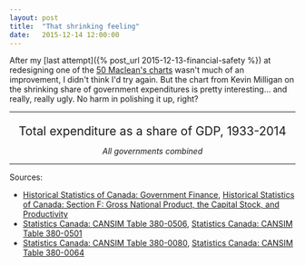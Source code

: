 ```yaml
---
layout: post
title:  "That shrinking feeling"
date:   2015-12-14 12:00:00
---
```


After my [last attempt]({% post_url 2015-12-13-financial-safety %}) at redesigning one of the [50 Maclean's charts](http://www.macleans.ca/economy/economicanalysis/the-most-important-charts-for-the-canadian-economy-in-2016/) wasn't much of an improvement, I didn't think I'd try again. But the chart from Kevin Milligan on the shrinking share of government expenditures is pretty interesting... and really, really ugly. No harm in polishing it up, right?

* * *

<div id="shrinkTip" class="hidden">
  <p id="tipTop"><span id="tipTitle"></span></p>
  <p class="tipInfo"><span id="tipText1"></span></p>
</div>
<p class="shrinkTitle">Total expenditure as a share of GDP, 1933-2014</p>
<p class="shrinkSubTitle">All governments combined</p>
<div id="shrinkChart"></div>

* * *

Sources:

- [Historical Statistics of Canada: Government Finance](http://www.statcan.gc.ca/pub/11-516-x/sectionh/4057752-eng.htm#1), [Historical Statistics of Canada: Section F: Gross National Product, the Capital Stock, and Productivity](http://www.statcan.gc.ca/pub/11-516-x/sectionf/4057751-eng.htm)
- [Statistics Canada: CANSIM Table 380-0506](http://www5.statcan.gc.ca/cansim/a26?lang=eng&retrLang=eng&id=3800506&&pattern=&stByVal=1&p1=1&p2=50&tabMode=dataTable&csid=), [Statistics Canada: CANSIM Table 380-0501](http://www5.statcan.gc.ca/cansim/a26?lang=eng&retrLang=eng&id=3800501&pattern=&tabMode=dataTable&srchLan=-1&p1=-1&p2=9)
- [Statistics Canada: CANSIM Table 380-0080](http://www5.statcan.gc.ca/cansim/a26?lang=eng&retrLang=eng&id=3800080&&pattern=&stByVal=1&p1=1&p2=49&tabMode=dataTable&csid=), [Statistics Canada: CANSIM Table 380-0064](http://www5.statcan.gc.ca/cansim/a26?lang=eng&retrLang=eng&id=3800064&pattern=&tabMode=dataTable&srchLan=-1&p1=-1&p2=9)


<style>

#shrinkChart text {
  font-size: 10px;
}

#shrinkChart .axis path,
#shrinkChart .axis line {
  fill: none;
  stroke: #000;
  shape-rendering: crispEdges;
}

.shrinkTitle {
	font-size: 1.5em;
	margin-bottom: 0;
  text-align: center;
}

.shrinkSubTitle {
	font-style: italic;
	text-align: center;
}

.x.axis path {
  display: none;
}

.line {
  fill: none;
  stroke-linecap: "round";
  stroke-width: 1.5px;
}

.histLine {
	stroke: #FF4D4C;
}

.sna1968Line {
	stroke: #FF0000;
}

.snaModernLine {
	stroke: #7F2626;
}

.histCircle {
	fill: #FF4D4C;
}

.sna1968Circle {
	fill: #FF0000;
}

.snaModernCircle {
	fill: #7F2626;
}

/* Tooltip */
.hidden {
  display: none;
}

#shrinkTip {
  border: 1px solid black;
  border-radius: 5px;
  background-color: white;
  box-shadow: 2px 2px 2px 3px rgba(0, 0, 0, 0.05);
  position: absolute;
  width: 225px;
  height: auto;
  padding: 10px;
  pointer-events: none;
}

#shrinkTip strong {
  font-weight: bold;
}

#shrinkTip #tipTop {
  font-size: 16px;
  font-weight: bold;
  margin-bottom: 10px !important;
}

#shrinkTip .tipInfo {
  font-size: 12px;
  margin: 0;
}

.hidden {
  display: none;
}

</style>

<script src="http://d3js.org/d3.v3.min.js"></script>
<script src="https://cdnjs.cloudflare.com/ajax/libs/queue-async/1.0.7/queue.min.js"></script>

<script>

shrinkChart();

var coordinates = [0, 0];
var body = d3.select("body")
    .on("mousemove", function() {
      coordinates = d3.mouse(this);
    })
    .on("mousedown", function() {
      coordinates = d3.mouse(this);
    });

function shrinkChart() {

	var margin = {top: 20, right: 20, bottom: 30, left: 50},
	    width = 740 - margin.left - margin.right,
	    height = 300 - margin.top - margin.bottom;

	var parseDate = d3.time.format("%Y").parse;
	var percentFormat = d3.format("%");

	var dataSources = ["Historical Statistics of Canada", "1968 System of National Accounts", "Modern System of National Accounts"];
	var dataColours = ["#FF4D4C", "#FF0000", "#7F2626"];

	var x = d3.time.scale()
	    .range([0, width]);

	var y = d3.scale.linear()
	    .range([height, 0]);

	var xAxis = d3.svg.axis()
	    .scale(x)
	    .orient("bottom");

	var yAxis = d3.svg.axis()
	    .scale(y)
	    .orient("left")
	    .tickFormat(percentFormat);

	var lineTop = d3.svg.line()
	  .x(function(d) { return x(d.year); })
	  .y(function(d) { return y(1); });

	var lineBottom = d3.svg.line()
	  .x(function(d) { return x(d.year); })
	  .y(function(d) { return y(0); });

	var line = d3.svg.line()
	    .x(function(d) { return x(d.year); })
	    .y(function(d) { return y(d.gdpShare); });

	var svg = d3.select("#shrinkChart").append("svg")
	    .attr("width", width + margin.left + margin.right)
	    .attr("height", height + margin.top + margin.bottom)
	  .append("g")
	    .attr("transform", "translate(" + margin.left + "," + margin.top + ")");

	queue()
	  .defer(d3.csv, "{{ site.baseurl }}/data/2015/12/share_historical.csv", type)
	  .defer(d3.csv, "{{ site.baseurl }}/data/2015/12/share_1968.csv", type)
	  .defer(d3.csv, "{{ site.baseurl }}/data/2015/12/share_modern.csv", type)
	  .await(ready);

	function ready (error, historical, sna1968, snaModern) {
	  if (error) throw error;

	  x.domain([d3.min(historical, function(d) { return d.year; }), 
	  	d3.max(snaModern, function(d) { return d.year; })]);
	  y.domain([d3.min(sna1968, function(d) { return d.gdpShare; }), 
	  	d3.max(snaModern, function(d) { return d.gdpShare; })]);

	  svg.append("g")
	      .attr("class", "x axis")
	      .attr("transform", "translate(0," + height + ")")
	      .call(xAxis);

	  svg.append("g")
	      .attr("class", "y axis")
	      .call(yAxis)
	    .append("text")
	      .attr("transform", "rotate(-90)")
	      .attr("y", 6)
	      .attr("dy", ".71em")
	      .style("text-anchor", "end")
	      .text("% Share of GDP");

	  var histLine = svg.append("path")
		    .datum(historical)
		    .attr("class", "line histLine")
		    .attr("d", lineTop);

	  var sna1968Line = svg.append("path")
		    .datum(sna1968)
		    .attr("class", "line sna1968Line")
		    .attr("d", lineBottom);

	  var snaModernLine = svg.append("path")
		    .datum(snaModern)
		    .attr("class", "line snaModernLine")
		    .attr("d", lineTop);

		var histCircles = svg.selectAll("histCircles")
			.data(historical)
			.enter()
			.append("circle")
			.attr("class", "histCircle")
			.attr("cx", function(d) { return x(d.year); })
			.attr("cy", function(d) { return y(1); })
			.attr("r", 2)
			.on("mouseover", function(d) { showTooltip(d, dataSources[0]); })
			.on("mouseout", function(d) { d3.select("#shrinkTip").classed("hidden", true); });

		var sna1968Circles = svg.selectAll("sna1968Circles")
			.data(sna1968)
			.enter()
			.append("circle")
			.attr("class", "sna1968Circle")
			.attr("cx", function(d) { return x(d.year); })
			.attr("cy", function(d) { return y(0); })
			.attr("r", 2)
			.on("mouseover", function(d) { showTooltip(d, dataSources[1]); })
			.on("mouseout", function(d) { d3.select("#shrinkTip").classed("hidden", true); });

		var snaModernCircles = svg.selectAll("snaModernCircles")
			.data(snaModern)
			.enter()
			.append("circle")
			.attr("class", "snaModernCircle")
			.attr("cx", function(d) { return x(d.year); })
			.attr("cy", function(d) { return y(1); })
			.attr("r", 2)
			.on("mouseover", function(d) { showTooltip(d, dataSources[2]); })
			.on("mouseout", function(d) { d3.select("#shrinkTip").classed("hidden", true); });

		function showTooltip(d, source) {
			var xPos = coordinates[0] + 15;
        if (x(d.year) > width / 2) {
          xPos = coordinates[0] - 250;
        }
        var yPos = coordinates[1];
        d3.select("#shrinkTip")
          .style("left", xPos + "px")
          .style("top", yPos + "px");

				d3.select("#shrinkTip")
          .select("#tipTitle").text(source + " – " + d.year.getFullYear());
        d3.select("#shrinkTip")
          .select("#tipText1").text(percentFormat(d.gdpShare));

        d3.select("#shrinkTip").classed("hidden", false);
		}

		histLine.transition()
			.duration(1000)
			.attr("d", line);

		sna1968Line.transition()
			.duration(1000)
			.attr("d", line);

		snaModernLine.transition()
			.duration(1000)
			.attr("d", line);

		histCircles.transition()
			.duration(1000)
			.attr("cy", function(d) { return y(d.gdpShare); });

		sna1968Circles.transition()
			.duration(1000)
			.attr("cy", function(d) { return y(d.gdpShare); });

		snaModernCircles.transition()
			.duration(1000)
			.attr("cy", function(d) { return y(d.gdpShare); });

	var legend = svg.selectAll(".legend")
		  .data(dataSources)
		.enter().append("g")
		  .attr("class", "legend")
		  .attr("transform", function(d, i) { return "translate(0," + (height - 80 + (i * 20)) + ")"; });

  legend.append("rect")
      .attr("x", width - 18)
      .attr("width", 18)
      .attr("height", 18)
      .style("fill", function(d, i) { return dataColours[i]; });

  legend.append("text")
      .attr("x", width - 24)
      .attr("y", 9)
      .attr("dy", ".35em")
      .style("text-anchor", "end")
      .text(function(d) { return d; });
	}

	function type(d) {
		d.year = parseDate(d.year);
    d.gdpShare = +d.gdpShare;

    return d;
	}

}

</script>